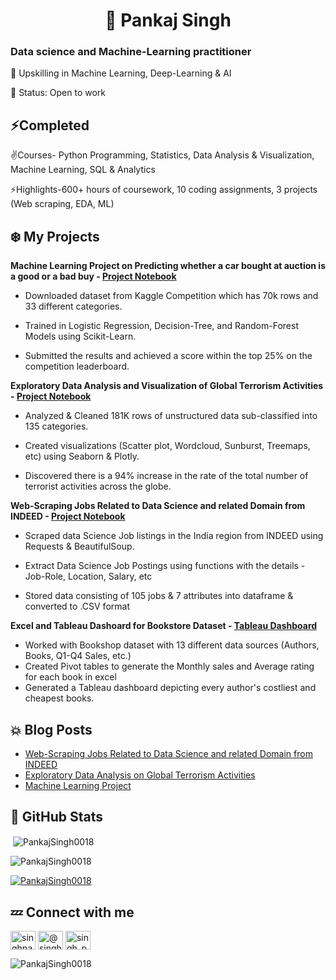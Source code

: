 
<h1 align="center"> 👋  Pankaj Singh </h1>
<h3 align="left">Data science and Machine-Learning practitioner</h3>


🚀 Upskilling in Machine Learning, Deep-Learning & AI

🎯 Status: Open to work

## ⚡Completed 

✌️Courses- Python Programming, Statistics, Data Analysis & Visualization, Machine Learning, SQL & Analytics

⚡Highlights-600+ hours of coursework, 10 coding assignments, 3 projects (Web scraping, EDA, ML)


 ## ❄️ My Projects
 
 **Machine Learning Project on Predicting whether a car bought at auction is a good or a bad buy - [Project Notebook](https://jovian.com/singh-pankaj0018/machine-learning-project)**
 
- Downloaded dataset from Kaggle Competition which has 70k rows and 33 different categories.

-  Trained in Logistic Regression, Decision-Tree, and Random-Forest Models using Scikit-Learn.

- Submitted the results and achieved a score within the top 25% on the competition leaderboard.

 **Exploratory Data Analysis and Visualization of Global Terrorism Activities - [Project Notebook](https://jovian.ai/singh-pankaj0018/exploratory-data-analysis-project-eda)**
 
- Analyzed & Cleaned 181K rows of unstructured data sub-classified into 135 categories.

- Created visualizations (Scatter plot, Wordcloud, Sunburst, Treemaps, etc) using Seaborn & Plotly.

- Discovered there is a 94% increase in the rate of the total number of terrorist activities across the globe.

**Web-Scraping Jobs Related to Data Science and related Domain from INDEED - [Project Notebook](https://jovian.ai/singh-pankaj0018/webscraping-project)**

- Scraped data Science Job listings in the India region from INDEED using Requests & BeautifulSoup.

- Extract Data Science Job Postings using functions with the details - Job-Role, Location, Salary, etc

- Stored data consisting of 105 jobs & 7 attributes into dataframe & converted to .CSV format

**Excel and Tableau Dashoard for Bookstore Dataset - [Tableau Dashboard](https://public.tableau.com/app/profile/pankaj.singh3083/viz/BookShop_16635074259600/Dashboard1#1)**
- Worked with Bookshop dataset with 13 different data sources (Authors, Books, Q1-Q4 Sales, etc.)
- Created Pivot tables to generate the Monthly sales and Average rating for each book in excel
-	Generated a Tableau dashboard depicting every author's costliest and cheapest books.


## 💥 Blog Posts
<!-- BLOG-POST-LIST:START -->
- [Web-Scraping Jobs Related to Data Science and related Domain from INDEED](https://medium.com/jovianml/web-scraping-data-science-related-jobs-3c6439de8af8)
- [Exploratory Data Analysis on Global Terrorism Activities](https://medium.com/@singh.pankaj0018/exploratory-data-analysis-on-global-terrorism-activities-a62cfca4480f)
- [Machine Learning Project](https://medium.com/@singh.pankaj0018/machine-learning-problem-24ef6ef102b1)

<!-- BLOG-POST-LIST:END -->
 
 

## 🌠 GitHub Stats
<p>&nbsp;<img align="center" src="https://github-readme-stats.vercel.app/api?username=PankajSingh0018&show_icons=true&locale=en" alt="PankajSingh0018" /></p>

<p><img align="center" src="https://github-readme-streak-stats.herokuapp.com/?user=PankajSingh0018&" alt="PankajSingh0018" /></p>
 
 <p align="left"> <a href="https://github.com/ryo-ma/github-profile-trophy"><img src="https://github-profile-trophy.vercel.app/?username=PankajSingh0018" alt="PankajSingh0018" /></a> </p>
 
## 💤 Connect with me

<a href="https://www.linkedin.com/in/singhpankaj0018" target="blank"><img align="center" src="https://raw.githubusercontent.com/rahuldkjain/github-profile-readme-generator/master/src/images/icons/Social/linked-in-alt.svg" alt="singhpankaj0018" height="30" width="40" /></a>
<a href="https://medium.com/@singh.pankaj0018" target="blank"><img align="center" src="https://raw.githubusercontent.com/rahuldkjain/github-profile-readme-generator/master/src/images/icons/Social/medium.svg" alt="@singh.pankaj0018" height="30" width="40" /></a>
<a href="https://www.hackerrank.com/singh_pankaj0018" target="blank"><img align="center" src="https://raw.githubusercontent.com/rahuldkjain/github-profile-readme-generator/master/src/images/icons/Social/hackerrank.svg" alt="singh_pankaj0018" height="30" width="40" /></a>
</p>

<p align="left"> <img src="https://komarev.com/ghpvc/?username=PankajSingh0018&label=Profile%20views&color=0e75b6&style=flat" alt="PankajSingh0018" /> </p>
